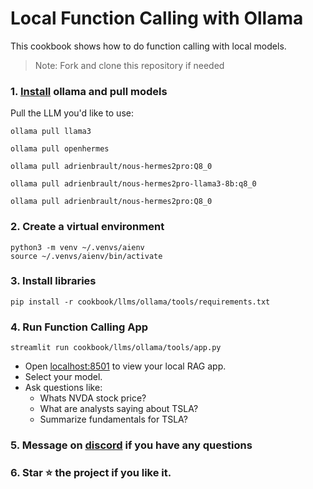 # Local Function Calling with Ollama

This cookbook shows how to do function calling with local models.

> Note: Fork and clone this repository if needed

### 1. [Install](https://github.com/ollama/ollama?tab=readme-ov-file#macos) ollama and pull models

Pull the LLM you'd like to use:

```shell
ollama pull llama3

ollama pull openhermes

ollama pull adrienbrault/nous-hermes2pro:Q8_0

ollama pull adrienbrault/nous-hermes2pro-llama3-8b:q8_0

ollama pull adrienbrault/nous-hermes2pro:Q8_0
```

### 2. Create a virtual environment

```shell
python3 -m venv ~/.venvs/aienv
source ~/.venvs/aienv/bin/activate
```

### 3. Install libraries

```shell
pip install -r cookbook/llms/ollama/tools/requirements.txt
```

### 4. Run Function Calling App

```shell
streamlit run cookbook/llms/ollama/tools/app.py
```

- Open [localhost:8501](http://localhost:8501) to view your local RAG app.
- Select your model.
- Ask questions like:
  - Whats NVDA stock price?
  - What are analysts saying about TSLA?
  - Summarize fundamentals for TSLA?

### 5. Message on [discord](https://discord.gg/4MtYHHrgA8) if you have any questions

### 6. Star ⭐️ the project if you like it.
